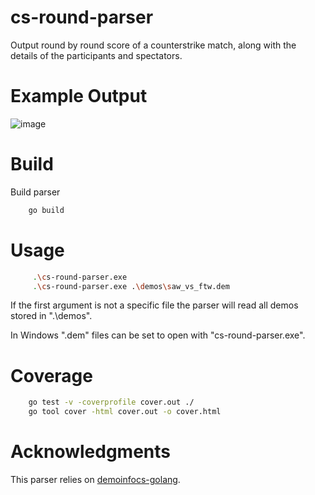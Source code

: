 # cs-round-parser
Output round by round score of a counterstrike match, along with the details of the participants and spectators.

# Example Output
![image](https://github.com/LuckeLucky/cs-round-parser/assets/43279191/f7de0c7e-07f1-46dc-b915-69bf85eb3818)

# Build

Build parser
```sh
    go build
```

# Usage

```sh
     .\cs-round-parser.exe
     .\cs-round-parser.exe .\demos\saw_vs_ftw.dem
```

If the first argument is not a specific file the parser will read all demos stored in ".\demos".

In Windows ".dem" files can be set to open with "cs-round-parser.exe".

# Coverage

```sh
    go test -v -coverprofile cover.out ./
    go tool cover -html cover.out -o cover.html
```

# Acknowledgments
This parser relies on [demoinfocs-golang](https://github.com/markus-wa/demoinfocs-golang).
